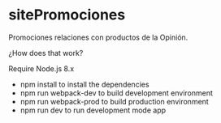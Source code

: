 # sitePromociones

Promociones relaciones con productos de la Opinión.

¿How does that work?

Require Node.js 8.x

* npm install to install the dependencies
* npm run webpack-dev to build development environment
* npm run webpack-prod to build production environment
* npm run dev to run development mode app
